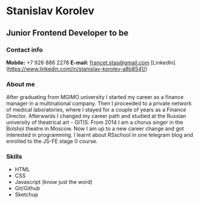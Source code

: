 # Stanislav Korolev

## Junior Frontend Developer to be

### Contact info
**Mobile:** +7 926 886 2278
**E-mail:** francet.stas@gmail.com
[LinkedIn] (https://www.linkedin.com/in/stanislav-korolev-a8b8541/)


### About me

After graduating from MGIMO university I started my career as a finance manager in a multinational company. Then I proceeded to a private network of medical laboratories, where I stayed for a couple of years as a Finance Director. 
Afterwards I changed my career path and studied at the Russian university of theatrical art - GITIS. From 2014 I am a chorus singer in the Bolshoi theatre in Moscow. 
Now I am up to a new career change and got interested in programming. I learnt about RSschool in one telegram blog and enrolled to the JS-FE stage 0 course.

### Skills

- HTML
- CSS
- Javascript (know just the word)
- Git/Github
- Sketchup

